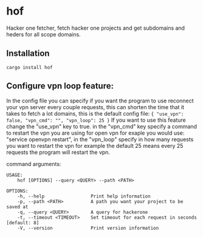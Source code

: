 # hof
Hacker one fetcher, fetch hacker one projects and get subdomains and heders for all scope domains.

## Installation

`cargo install hof`

## Configure vpn loop feature:

In the config file you can specify if
you want the program to use reconnect your vpn server
every couple requests, this can shorten the time that it takes
to fetch a lot domains, this is the default config file:
`
{
  "use_vpn": false,
  "vpn_cmd": "",
  "vpn_loop": 25
}
`
If you want to use this feature change the "use_vpn" key
to true. in the "vpn_cmd" key specify a command to restart the vpn
you are using for open vpn for exaple you would use: "service openvpn restart",
in the "vpn_loop" specify in how many requests you want to restart the vpn
for example the default 25 means every 25 requests the program will restart the vpn.

command arguments:

    USAGE:
        hof [OPTIONS] --query <QUERY> --path <PATH>

    OPTIONS:
        -h, --help                 Print help information
        -p, --path <PATH>          A path you want your project to be saved at
        -q, --query <QUERY>        A query for hackerone
        -t, --timeout <TIMEOUT>    Set timeout for each request in seconds [default: 8]
        -V, --version              Print version information
